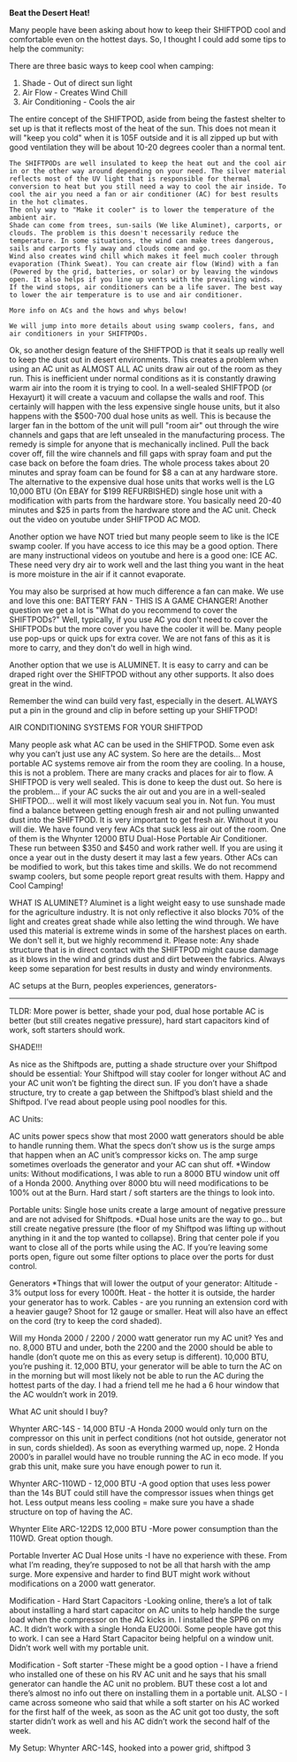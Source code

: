 **Beat the Desert Heat!**

Many people have been asking about how to keep their SHIFTPOD cool and comfortable even on the hottest days. So, I thought I could add some tips to help the community:

There are three basic ways to keep cool when camping:

1. Shade - Out of direct sun light
2. Air Flow - Creates Wind Chill
3. Air Conditioning - Cools the air

The entire concept of the SHIFTPOD, aside from being the fastest shelter to set up is that it reflects most of the heat of the sun. This does not mean it will "keep you cold" when it is 105F outside and it is all zipped up but with good ventilation they will be about 10-20 degrees cooler than a normal tent.
~~~~~~~~~~~~~~~~~
The SHIFTPODs are well insulated to keep the heat out and the cool air in or the other way around depending on your need. The silver material reflects most of the UV light that is responsible for thermal conversion to heat but you still need a way to cool the air inside. To cool the air you need a fan or air conditioner (AC) for best results in the hot climates.
The only way to "Make it cooler" is to lower the temperature of the ambient air.
Shade can come from trees, sun-sails (We like Aluminet), carports, or clouds. The problem is this doesn't necessarily reduce the temperature. In some situations, the wind can make trees dangerous, sails and carports fly away and clouds come and go.
Wind also creates wind chill which makes it feel much cooler through evaporation (Think Sweat). You can create air flow (Wind) with a fan (Powered by the grid, batteries, or solar) or by leaving the windows open. It also helps if you line up vents with the prevailing winds.
If the wind stops, air conditioners can be a life saver. The best way to lower the air temperature is to use and air conditioner. 

More info on ACs and the hows and whys below!

We will jump into more details about using swamp coolers, fans, and air conditioners in your SHIFTPODs.

~~~~~~~~~~~~~~~~~~~~~~~~~~~~~~~

Ok, so another design feature of the SHIFTPOD is that it seals up really well to keep the dust out in desert environments. This creates a problem when using an AC unit as ALMOST ALL AC units draw air out of the room as they run. This is inefficient under normal conditions as it is constantly drawing warm air into the room it is trying to cool. In a well-sealed SHIFTPOD (or Hexayurt) it will create a vacuum and collapse the walls and roof. This certainly will happen with the less expensive single house units, but it also happens with the $500-700 dual hose units as well. This is because the larger fan in the bottom of the unit will pull "room air" out through the wire channels and gaps that are left unsealed in the manufacturing process. The remedy is simple for anyone that is mechanically inclined. Pull the back cover off, fill the wire channels and fill gaps with spray foam and put the case back on before the foam dries. The whole process takes about 20 minutes and spray foam can be found for $8 a can at any hardware store.
The alternative to the expensive dual hose units that works well is the LG 10,000 BTU (On EBAY for $199 REFURBISHED) single hose unit with a modification with parts from the hardware store. You basically need 20-40 minutes and $25 in parts from the hardware store and the AC unit. Check out the video on youtube under SHIFTPOD AC MOD.

Another option we have NOT tried but many people seem to like is the ICE swamp cooler. If you have access to ice this may be a good option. There are many instructional videos on youtube and here is a good one: ICE AC. These need very dry air to work well and the last thing you want in the heat is more moisture in the air if it cannot evaporate.

You may also be surprised at how much difference a fan can make. We use and love this one: BATTERY FAN - THIS IS A GAME CHANGER!
Another question we get a lot is "What do you recommend to cover the SHIFTPODs?" Well, typically, if you use AC you don't need to cover the SHIFTPODs but the more cover you have the cooler it will be. Many people use pop-ups or quick ups for extra cover. We are not fans of this as it is more to carry, and they don't do well in high wind. 

Another option that we use is ALUMINET. It is easy to carry and can be draped right over the SHIFTPOD without any other supports. It also does great in the wind.

Remember the wind can build very fast, especially in the desert. ALWAYS put a pin in the ground and clip in before setting up your SHIFTPOD!

AIR CONDITIONING SYSTEMS FOR YOUR SHIFTPOD

Many people ask what AC can be used in the SHIFTPOD. Some even ask why you can’t just use any AC system. So here are the details... Most portable AC systems remove air from the room they are cooling. In a house, this is not a problem. There are many cracks and places for air to flow. A SHIFTPOD is very well sealed. This is done to keep the dust out. So here is the problem... if your AC sucks the air out and you are in a well-sealed SHIFTPOD... well it will most likely vacuum seal you in. Not fun. You must find a balance between getting enough fresh air and not pulling unwanted dust into the SHIFTPOD. It is very important to get fresh air. Without it you will die. We have found very few ACs that suck less air out of the room. One of them is the Whynter 12000 BTU Dual-Hose Portable Air Conditioner. These run between $350 and $450 and work rather well. If you are using it once a year out in the dusty desert it may last a few years.
Other ACs can be modified to work, but this takes time and skills. We do not recommend swamp coolers, but some people report great results with them. Happy and Cool Camping!

WHAT IS ALUMINET?
Aluminet is a light weight easy to use sunshade made for the agriculture industry. It is not only reflective it also blocks 70% of the light and creates great shade while also letting the wind through. We have used this material is extreme winds in some of the harshest places on earth. We don't sell it, but we highly recommend it. Please note: Any shade structure that is in direct contact with the SHIFTPOD might cause damage as it blows in the wind and grinds dust and dirt between the fabrics. Always keep some separation for best results in dusty and windy environments.



AC setups at the Burn, peoples experiences, generators-
________________________________________________________
TLDR: More power is better, shade your pod, dual hose portable AC is better (but still creates negative pressure), hard start capacitors kind of work, soft starters should work. 

SHADE!!!

As nice as the Shiftpods are, putting a shade structure over your Shiftpod should be essential: Your Shiftpod will stay cooler for longer without AC and your AC unit won’t be fighting the direct sun. IF you don’t have a shade structure, try to create a gap between the Shiftpod’s blast shield and the Shiftpod. I’ve read about people using pool noodles for this. 

AC Units:

AC units power specs show that most 2000 watt generators should be able to handle running them. What the specs don’t show us is the surge amps that happen when an AC unit’s compressor kicks on. The amp surge sometimes overloads the generator and your AC can shut off. 
*Window units: Without modifications, I was able to run a 8000 BTU window unit off of a Honda 2000. Anything over 8000 btu will need modifications to be 100% out at the Burn. Hard start / soft starters are the things to look into.


Portable units: Single hose units create a large amount of negative pressure and are not advised for Shiftpods. 
*Dual hose units are the way to go… but still create negative pressure (the floor of my Shiftpod was lifting up without anything in it and the top wanted to collapse). Bring that center pole if you want to close all of the ports while using the AC. If you’re leaving some ports open, figure out some filter options to place over the ports for dust control. 


Generators
*Things that will lower the output of your generator: Altitude - 3% output loss for every 1000ft. Heat - the hotter it is outside, the harder your generator has to work. Cables - are you running an extension cord with a heavier gauge? Shoot for 12 gauge or smaller. Heat will also have an effect on the cord (try to keep the cord shaded). 


Will my Honda 2000 / 2200 / 2000 watt generator run my AC unit? 
Yes and no. 8,000 BTU and under, both the 2200 and the 2000 should be able to handle (don’t quote me on this as every setup is different). 10,000 BTU, you’re pushing it. 12,000 BTU, your generator will be able to turn the AC on in the morning but will most likely not be able to run the AC during the hottest parts of the day. I had a friend tell me he had a 6 hour window that the AC wouldn’t work in 2019. 


What AC unit should I buy?

Whynter ARC-14S - 14,000 BTU
-A Honda 2000 would only turn on the compressor on this unit in perfect conditions (not hot outside, generator not in sun, cords shielded). As soon as everything warmed up, nope.  2 Honda 2000’s in parallel would have no trouble running the AC in eco mode. If you grab this unit, make sure you have enough power to run it. 


Whynter ARC-110WD - 12,000 BTU
-A good option that uses less power than the 14s BUT could still have the compressor issues when things get hot. Less output means less cooling = make sure you have a shade structure on top of having the AC. 


Whynter Elite ARC-122DS 12,000 BTU
-More power consumption than the 110WD. Great option though. 

Portable Inverter AC Dual Hose units
-I have no experience with these. From what I’m reading, they’re supposed to not be all that harsh with the amp surge. More expensive and harder to find BUT might work without modifications on a 2000 watt generator. 


Modification - Hard Start Capacitors
-Looking online, there’s a lot of talk about installing a hard start capacitor on AC units to help handle the surge load when the compressor on the AC kicks in. I installed the SPP6 on my AC. It didn’t work with a single Honda EU2000i. Some people have got this to work. I can see a Hard Start Capacitor being helpful on a window unit. Didn’t work well with my portable unit.  

Modification - Soft starter
-These might be a good option - I have a friend who installed one of these on his RV AC unit and he says that his small generator can handle the AC unit no problem. BUT these cost a lot and there’s almost no info out there on installing them in a portable unit. ALSO - I came across someone who said that while a soft starter on his AC worked for the first half of the week, as soon as the AC unit got too dusty, the soft starter didn’t work as well and his AC didn’t work the second half of the week. 

My Setup: Whynter ARC-14S, hooked into a power grid, shiftpod 3
